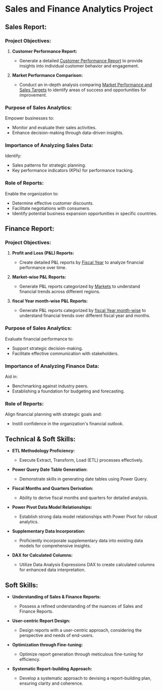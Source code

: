 # Sales and Finance Analytics Project

## Sales Report:

### Project Objectives:

1. **Customer Performance Report:**
    - Generate a detailed [Customer Performance Report](https://github.com/ShreekantRaghuwanshi/Excel-Sales-and-Finance-Analytics/blob/main/Customer%20Performance%20Report.pdf) to provide insights into individual customer behavior and engagement.

2. **Market Performance Comparison:**
    - Conduct an in-depth analysis comparing [Market Performance and Sales Targets](https://github.com/ShreekantRaghuwanshi/Excel-Sales-and-Finance-Analytics/blob/main/Market%20Performance%20vs%20Target%20Report.pdf) to identify areas of success and opportunities for improvement.

### Purpose of Sales Analytics:

Empower businesses to:
- Monitor and evaluate their sales activities.
- Enhance decision-making through data-driven insights.

### Importance of Analyzing Sales Data:

Identify:
- Sales patterns for strategic planning.
- Key performance indicators (KPIs) for performance tracking.

### Role of Reports:

Enable the organization to:
- Determine effective customer discounts.
- Facilitate negotiations with consumers.
- Identify potential business expansion opportunities in specific countries.

## Finance Report:

### Project Objectives:

1. **Profit and Loss (P&L) Reports:**
    - Create detailed P&L reports by [Fiscal Year](https://github.com/ShreekantRaghuwanshi/Excel-Sales-and-Finance-Analytics/blob/main/P%26L%20Statement%20by%20Fiscal%20Year.pdf) to analyze financial performance over time.

2. **Market-wise P&L Reports:**
    - Generate P&L reports categorized by [Markets](https://github.com/ShreekantRaghuwanshi/Excel-Sales-and-Finance-Analytics/blob/main/P%26L%20Statement%20by%20Markets.pdf) to understand financial trends across different regions.

 3. **fiscal Year month-wise P&L Reports:**
    - Generate P&L reports categorized by [fiscal Year month-wise](https://github.com/ShreekantRaghuwanshi/Excel-Sales-and-Finance-Analytics/blob/main/P%26L%20Statement%20by%20Months.pdf) to understand financial trends over different fiscal year and months.

### Purpose of Sales Analytics:

Evaluate financial performance to:
- Support strategic decision-making.
- Facilitate effective communication with stakeholders.

### Importance of Analyzing Finance Data:

Aid in:
- Benchmarking against industry peers.
- Establishing a foundation for budgeting and forecasting.

### Role of Reports:

Align financial planning with strategic goals and:
- Instill confidence in the organization's financial outlook.

## Technical & Soft Skills:

- **ETL Methodology Proficiency:**
    - Execute Extract, Transform, Load (ETL) processes effectively.

- **Power Query Date Table Generation:**
    - Demonstrate skills in generating date tables using Power Query.

- **Fiscal Months and Quarters Derivation:**
    - Ability to derive fiscal months and quarters for detailed analysis.

- **Power Pivot Data Model Relationships:**
    - Establish strong data model relationships with Power Pivot for robust analytics.

- **Supplementary Data Incorporation:**
    - Proficiently incorporate supplementary data into existing data models for comprehensive insights.

- **DAX for Calculated Columns:**
    - Utilize Data Analysis Expressions DAX to create calculated columns for enhanced data interpretation.

## Soft Skills:

- **Understanding of Sales & Finance Reports:**
    - Possess a refined understanding of the nuances of Sales and Finance Reports.

- **User-centric Report Design:**
    - Design reports with a user-centric approach, considering the perspective and needs of end-users.

- **Optimization through Fine-tuning:**
    - Optimize report generation through meticulous fine-tuning for efficiency.

- **Systematic Report-building Approach:**
    - Develop a systematic approach to devising a report-building plan, ensuring clarity and coherence.
